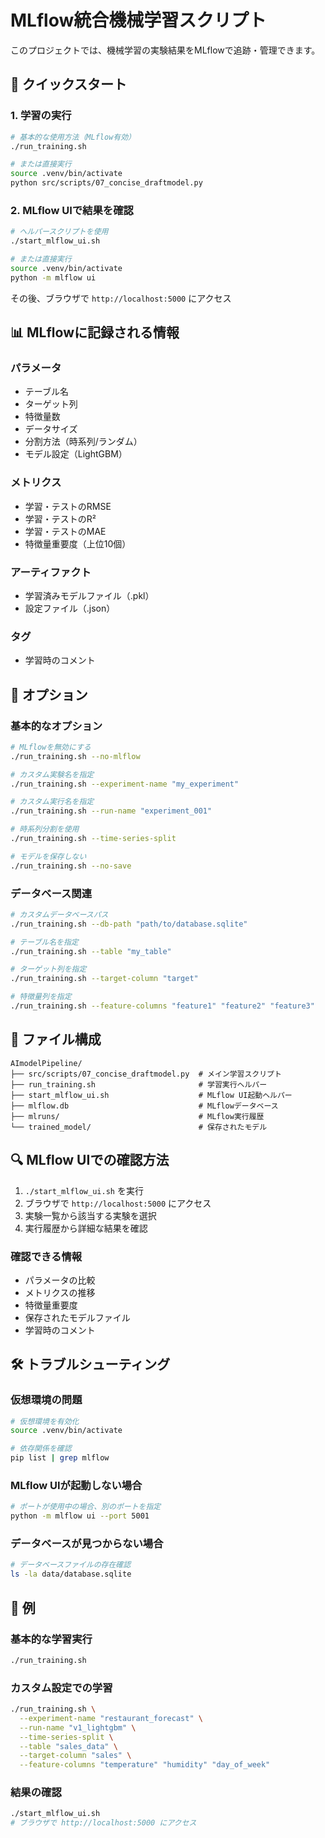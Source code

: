 # MLflow統合機械学習スクリプト

このプロジェクトでは、機械学習の実験結果をMLflowで追跡・管理できます。

## 🚀 クイックスタート

### 1. 学習の実行

```bash
# 基本的な使用方法（MLflow有効）
./run_training.sh

# または直接実行
source .venv/bin/activate
python src/scripts/07_concise_draftmodel.py
```

### 2. MLflow UIで結果を確認

```bash
# ヘルパースクリプトを使用
./start_mlflow_ui.sh

# または直接実行
source .venv/bin/activate
python -m mlflow ui
```

その後、ブラウザで `http://localhost:5000` にアクセス

## 📊 MLflowに記録される情報

### パラメータ
- テーブル名
- ターゲット列
- 特徴量数
- データサイズ
- 分割方法（時系列/ランダム）
- モデル設定（LightGBM）

### メトリクス
- 学習・テストのRMSE
- 学習・テストのR²
- 学習・テストのMAE
- 特徴量重要度（上位10個）

### アーティファクト
- 学習済みモデルファイル（.pkl）
- 設定ファイル（.json）

### タグ
- 学習時のコメント

## 🔧 オプション

### 基本的なオプション
```bash
# MLflowを無効にする
./run_training.sh --no-mlflow

# カスタム実験名を指定
./run_training.sh --experiment-name "my_experiment"

# カスタム実行名を指定
./run_training.sh --run-name "experiment_001"

# 時系列分割を使用
./run_training.sh --time-series-split

# モデルを保存しない
./run_training.sh --no-save
```

### データベース関連
```bash
# カスタムデータベースパス
./run_training.sh --db-path "path/to/database.sqlite"

# テーブル名を指定
./run_training.sh --table "my_table"

# ターゲット列を指定
./run_training.sh --target-column "target"

# 特徴量列を指定
./run_training.sh --feature-columns "feature1" "feature2" "feature3"
```

## 📁 ファイル構成

```
AImodelPipeline/
├── src/scripts/07_concise_draftmodel.py  # メイン学習スクリプト
├── run_training.sh                       # 学習実行ヘルパー
├── start_mlflow_ui.sh                    # MLflow UI起動ヘルパー
├── mlflow.db                             # MLflowデータベース
├── mlruns/                               # MLflow実行履歴
└── trained_model/                        # 保存されたモデル
```

## 🔍 MLflow UIでの確認方法

1. `./start_mlflow_ui.sh` を実行
2. ブラウザで `http://localhost:5000` にアクセス
3. 実験一覧から該当する実験を選択
4. 実行履歴から詳細な結果を確認

### 確認できる情報
- パラメータの比較
- メトリクスの推移
- 特徴量重要度
- 保存されたモデルファイル
- 学習時のコメント

## 🛠️ トラブルシューティング

### 仮想環境の問題
```bash
# 仮想環境を有効化
source .venv/bin/activate

# 依存関係を確認
pip list | grep mlflow
```

### MLflow UIが起動しない場合
```bash
# ポートが使用中の場合、別のポートを指定
python -m mlflow ui --port 5001
```

### データベースが見つからない場合
```bash
# データベースファイルの存在確認
ls -la data/database.sqlite
```

## 📝 例

### 基本的な学習実行
```bash
./run_training.sh
```

### カスタム設定での学習
```bash
./run_training.sh \
  --experiment-name "restaurant_forecast" \
  --run-name "v1_lightgbm" \
  --time-series-split \
  --table "sales_data" \
  --target-column "sales" \
  --feature-columns "temperature" "humidity" "day_of_week"
```

### 結果の確認
```bash
./start_mlflow_ui.sh
# ブラウザで http://localhost:5000 にアクセス
``` 